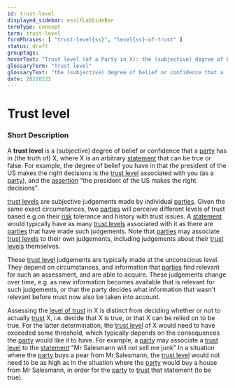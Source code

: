 ```yaml
---
id: trust-level
displayed_sidebar: essifLabSideBar
termType: concept
term: trust-level
formPhrases: [ "trust-level{ss}", "level{ss}-of-trust" ]
status: draft
grouptags:
hoverText: "Trust level (of a Party in X): the (subjective) degree of belief or confidence that this Party has in X"
glossaryTerm: "Trust level"
glossaryText: "the (subjective) degree of belief or confidence that a [party](@) has in X (someone, something, ...)."
date: 20220222
---
```


# Trust level

### Short Description

A **trust level** is a (subjective) degree of belief or confidence that a [party](@) has in (the truth of) X, where X is an arbitrary [statement](assertion@) that can be true or false. For example, the degree of belief you have in that the president of the US makes the right decisions is the [trust level](@) associated with you (as a [party](@)), and the [assertion](@) "the president of the US makes the right decisions".

[trust levels](trust-level@) are subjective judgements made by individual [parties](@). Given the same exact circumstances, two [parties](@) will perceive different levels of trust based e.g.on their [risk](@) tolerance and history with trust issues. A [statement](assertion@) would typically have as many [trust levels](trust-level@) associated with it as there are [parties](@) that have made such judgements. Note that [parties](@) may associate [trust levels](trust-level@) to their own judgements, including judgements about their [trust levels](trust-level@) themselves.

These [trust level](@) judgements are typically made at the unconscious level. They depend on circumstances, and information that [parties](@) find relevant for such an assessment, and are able to acquire. These judgements change over time, e.g. as new information becomes available that is relevant for such judgements, or that the party decides what information that wasn't relevant before must now also be taken into account.

Assessing the [level of trust](trust-level@) in X is distinct from deciding whether or not to actually [trust](@) X, i.e. decide that X is true, or that X can be relied on to be true. For the latter determination, the [trust level](@) of X would need to have exceeded some threshold, which typically depends on the consequences the [party](@) would like it to have. For example, a [party](@) may associate a [trust level](@) to the [statement](assertion@) "Mr Salesmann will not sell me junk" In a situation where the [party](@) buys a pear from Mr Salesmann, the [trust level](@) would not need to be as high as in the situation where the [party](@) would buy a house from Mr Salesmann, in order for the [party](@) to [trust](@) that statement (to be true).
